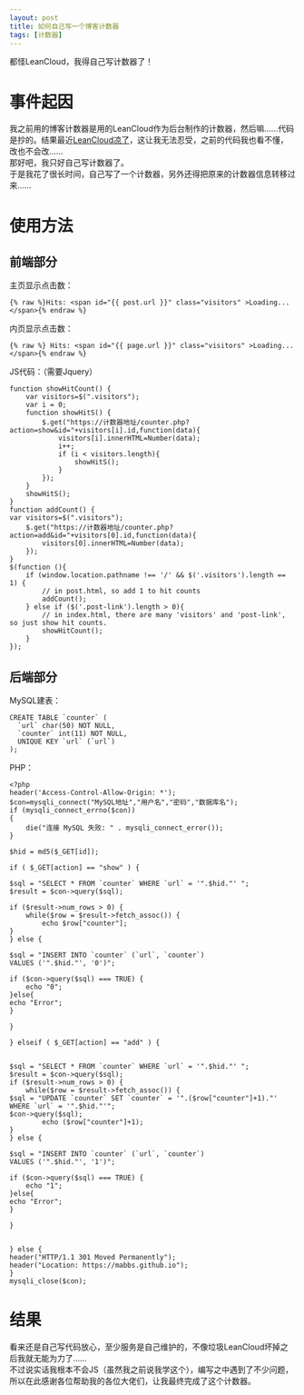 ```yaml
---
layout: post
title: 如何自己写一个博客计数器
tags: [计数器]
---
```


  都怪LeanCloud，我得自己写计数器了！<!--more-->   
  
# 事件起因
  我之前用的博客计数器是用的LeanCloud作为后台制作的计数器，然后嘛……代码是抄的。结果最近[LeanCloud凉了](https://blog.avoscloud.com/6841/)，这让我无法忍受，之前的代码我也看不懂，改也不会改……   
  那好吧，我只好自己写计数器了。   
  于是我花了很长时间，自己写了一个计数器，另外还得把原来的计数器信息转移过来……
  
# 使用方法
## 前端部分
  主页显示点击数：
```
{% raw %}Hits: <span id="{{ post.url }}" class="visitors" >Loading...</span>{% endraw %} 
```
  内页显示点击数：
```
{% raw %} Hits: <span id="{{ page.url }}" class="visitors" >Loading...</span>{% endraw %} 
```
  JS代码：（需要Jquery）
```
function showHitCount() {
    var visitors=$(".visitors");
    var i = 0;
    function showHitS() {
        $.get("https://计数器地址/counter.php?action=show&id="+visitors[i].id,function(data){
            visitors[i].innerHTML=Number(data);
            i++;
            if (i < visitors.length){
                showHitS();
            }
        });
    }
    showHitS();
}
function addCount() {
var visitors=$(".visitors");
    $.get("https://计数器地址/counter.php?action=add&id="+visitors[0].id,function(data){
        visitors[0].innerHTML=Number(data);
    });
}
$(function (){
    if (window.location.pathname !== '/' && $('.visitors').length == 1) {
        // in post.html, so add 1 to hit counts
        addCount();
    } else if ($('.post-link').length > 0){
        // in index.html, there are many 'visitors' and 'post-link', so just show hit counts.
        showHitCount();
    }
});
```

## 后端部分
  MySQL建表：
```
CREATE TABLE `counter` (
  `url` char(50) NOT NULL,
  `counter` int(11) NOT NULL,
  UNIQUE KEY `url` (`url`)
);
```
  PHP：
```
<?php
header('Access-Control-Allow-Origin: *');
$con=mysqli_connect("MySQL地址","用户名","密码","数据库名"); 
if (mysqli_connect_errno($con)) 
{ 
    die("连接 MySQL 失败: " . mysqli_connect_error()); 
}

$hid = md5($_GET[id]);

if ( $_GET[action] == "show" ) {

$sql = "SELECT * FROM `counter` WHERE `url` = '".$hid."' ";
$result = $con->query($sql);

if ($result->num_rows > 0) {
    while($row = $result->fetch_assoc()) {
        echo $row["counter"];
}
} else {

$sql = "INSERT INTO `counter` (`url`, `counter`)
VALUES ('".$hid."', '0')";
 
if ($con->query($sql) === TRUE) {
    echo "0";
}else{
echo "Error";
}

}

} elseif ( $_GET[action] == "add" ) {


$sql = "SELECT * FROM `counter` WHERE `url` = '".$hid."' ";
$result = $con->query($sql);
if ($result->num_rows > 0) {
    while($row = $result->fetch_assoc()) {
$sql = "UPDATE `counter` SET `counter` = '".($row["counter"]+1)."' WHERE `url` = '".$hid."'";
$con->query($sql);
        echo ($row["counter"]+1);
}
} else {

$sql = "INSERT INTO `counter` (`url`, `counter`)
VALUES ('".$hid."', '1')";
 
if ($con->query($sql) === TRUE) {
    echo "1";
}else{
echo "Error";
}

}


} else {
header("HTTP/1.1 301 Moved Permanently");
header("Location: https://mabbs.github.io");
}
mysqli_close($con);
```

# 结果
  看来还是自己写代码放心，至少服务是自己维护的，不像垃圾LeanCloud坏掉之后我就无能为力了……   
  不过说实话我根本不会JS（虽然我之前说我学这个），编写之中遇到了不少问题，所以在此感谢各位帮助我的各位大佬们，让我最终完成了这个计数器。
